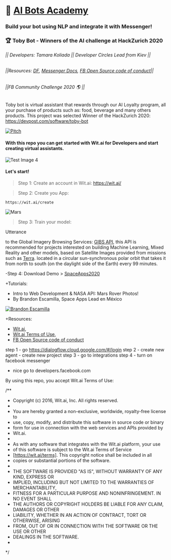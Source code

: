 # 🤖 [AI Bots Academy](#)  
### Build your bot using NLP and integrate it with Messenger!
### 🏆 Toby Bot - Winners of the AI challenge at HackZurich 2020 
###### || Developers: Tamara Koliada || Developer Circles Lead from Kiev ||
###### ||Resources: [DF](#), [Messenger Docs](https://wit.ai/terms#3), [FB Open Source code of conduct](https://engineering.fb.com/codeofconduct/)||
###### ||FB Community Challenge 2020 🌎 || 

Toby bot is virtual assistant that rewards through our AI Loyalty program, all your purchase of products such as: food, beverage and many others products. This project was selected Winner of the HackZurich 2020: https://devpost.com/software/toby-bot

[![Pitch](https://img.youtube.com/vi/45elKi5Vn0k/0.jpg)](https://youtu.be/45elKi5Vn0k)

#### With this repo you can get started with Wit.ai for Developers and start creating virtual assistants. 

![Test Image 4](https://github.com/leoaiassistant/NASA_GIBS/blob/master/IMG/model.png)

#### Let's start!

> Step 1: Create an account in Wit.ai: https://wit.ai/

> Step 2: Create you App:

```
https://wit.ai/create
```

![Mars](https://github.com/leoaiassistant/NASA_APIs/blob/master/IMG/MARS.jpg) 

> Step 3: Train your model:

Utterance



 to the Global Imagery Browsing Services: [GIBS API](https://earthdata.nasa.gov/eosdis/science-system-description/eosdis-components/gibs), this API is recommended for projects interested on building Machine Learning, Mixed Reality and other models, based on Satellite Images provided from missions such as [Terra](https://www.nasa.gov/mission_pages/terra/spacecraft/index.html). located in a circular sun-synchronous polar orbit that takes it from north to south (on the daylight side of the Earth) every 99 minutes.

-Step 4: Download Demo > [SpaceApps2020](https://github.com/leoaiassistant/NASA_APIs_SpaceApps2020/)


+Tutorials:
- Intro to Web Development & NASA API: Mars Rover Photos!
- By Brandon Escamilla, Space Apps Lead en México

[![Brandon Escamilla](https://img.youtube.com/vi/KcyGr_onNiM/1.jpg)](https://youtu.be/KcyGr_onNiM)

+Resources:

- [Wit.ai](https://wit.ai/),
- [Wit.ai Terms of Use](https://wit.ai/terms#3),
- [FB Open Source code of conduct](https://engineering.fb.com/codeofconduct/)


step 1 - go  https://dialogflow.cloud.google.com/#/login
step 2 - create new agent - create new project 
step 3 - go to integrations
step 4 - turn on facebook messenger 
 - nice go to developers.facebook.com


By using this repo, you accept Wit.ai Terms of Use:

/**
* Copyright (c) 2016, Wit.ai, Inc. All rights reserved.
*
* You are hereby granted a non-exclusive, worldwide, royalty-free license to
* use, copy, modify, and distribute this software in source code or binary
* form for use in connection with the web services and APIs provided by
* Wit.ai.
*
* As with any software that integrates with the Wit.ai platform, your use
* of this software is subject to the Wit.ai Terms of Service
* [https://wit.ai/terms]. This copyright notice shall be included in all
* copies or substantial portions of the software.
*
* THE SOFTWARE IS PROVIDED "AS IS", WITHOUT WARRANTY OF ANY KIND, EXPRESS OR
* IMPLIED, INCLUDING BUT NOT LIMITED TO THE WARRANTIES OF MERCHANTABILITY,
* FITNESS FOR A PARTICULAR PURPOSE AND NONINFRINGEMENT. IN NO EVENT SHALL
* THE AUTHORS OR COPYRIGHT HOLDERS BE LIABLE FOR ANY CLAIM, DAMAGES OR OTHER
* LIABILITY, WHETHER IN AN ACTION OF CONTRACT, TORT OR OTHERWISE, ARISING
* FROM, OUT OF OR IN CONNECTION WITH THE SOFTWARE OR THE USE OR OTHER
* DEALINGS IN THE SOFTWARE.
*
*/
